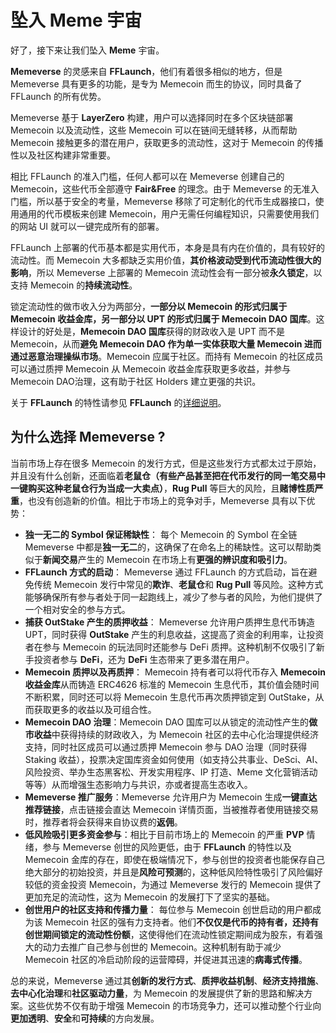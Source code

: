 # 坠入 Meme 宇宙

好了，接下来让我们坠入 **Meme** 宇宙。

**Memeverse** 的灵感来自 **FFLaunch**，他们有着很多相似的地方，但是 Memeverse 具有更多的功能，是专为 Memecoin 而生的协议，同时具备了 FFLaunch 的所有优势。

Memeverse 基于 **LayerZero** 构建，用户可以选择同时在多个区块链部署 Memecoin 以及流动性，这些 Memecoin 可以在链间无缝转移，从而帮助 Memecoin 接触更多的潜在用户，获取更多的流动性，这对于 Memecoin 的传播性以及社区构建非常重要。

相比 FFLaunch 的准入门槛，任何人都可以在 Memeverse 创建自己的 Memecoin，这些代币全部遵守 **Fair\&Free** 的理念。由于 Memeverse 的无准入门槛，所以基于安全的考量，Memeverse 移除了可定制化的代币生成器接口，使用通用的代币模板来创建 Memecoin，用户无需任何编程知识，只需要使用我们的网站 UI 就可以一键完成所有的部署。

FFLaunch 上部署的代币基本都是实用代币，本身是具有内在价值的，具有较好的流动性。而 Memecoin 大多都缺乏实用价值，**其价格波动受到代币流动性很大的影响**，所以 Memeverse 上部署的 Memecoin 流动性会有一部分被**永久锁定**，以支持 Memecoin 的**持续流动性**。

锁定流动性的做市收入分为两部分，**一部分以 Memecoin 的形式归属于 Memecoin 收益金库，另一部分以 UPT 的形式归属于 Memecoin DAO 国库**。这样设计的好处是，**Memecoin DAO 国库**获得的财政收入是 UPT 而不是 Memecoin，从而**避免 Memecoin DAO 作为单一实体获取大量 Memecoin 进而通过恶意治理操纵市场**。Memecoin 应属于社区。而持有 Memecoin 的社区成员可以通过质押 Memecoin 从 Memecoin 收益金库获取更多收益，并参与 Memecoin DAO治理，这有助于社区 Holders 建立更强的共识。

关于 **FFLaunch** 的特性请参见 **FFLaunch** 的[详细说明](https://outrun.gitbook.io/doc/v/zh/fflaunch)。

## **为什么选择 Memeverse ?**

当前市场上存在很多 Memecoin 的发行方式，但是这些发行方式都太过于原始，并且没有什么创新，还面临着**老鼠仓（有些产品甚至把在代币发行的同一笔交易中一键购买这种老鼠仓行为当成一大卖点）**，**Rug Pull** 等巨大的风险，且**赌博性质严重**，也没有创造新的价值。相比于市场上的竞争对手，Memeverse 具有以下优势：

* **独一无二的 Symbol 保证稀缺性**： 每个 Memecoin 的 Symbol 在全链 Memeverse 中都是**独一无二**的，这确保了在命名上的稀缺性。这可以帮助类似于**新闻交易**产生的 Memecoin 在市场上有**更强的辨识度和吸引力**。
* **FFLaunch 方式的启动**： Memeverse 通过 FFLaunch 的方式启动，旨在避免传统 Memecoin 发行中常见的**欺诈**、**老鼠仓**和 **Rug Pull** 等风险。这种方式能够确保所有参与者处于同一起跑线上，减少了参与者的风险，为他们提供了一个相对安全的参与方式。
* **捕获 OutStake 产生的质押收益**： Memeverse 允许用户质押生息代币铸造 UPT，同时获得 **OutStake** 产生的利息收益，这提高了资金的利用率，让投资者在参与 Memecoin 的玩法同时还能参与 DeFi 质押。这种机制不仅吸引了新手投资者参与 **DeFi**，还为 **DeFi** 生态带来了更多潜在用户。
* **Memecoin 质押以及再质押**： Memecoin 持有者可以将代币存入 **Memecoin 收益金库**从而铸造 ERC4626 标准的 Memecoin 生息代币，其价值会随时间不断积累，同时还可以将 Memecoin 生息代币再次质押锁定到 OutStake，从而获取更多的收益以及可组合性。
* **Memecoin DAO 治理**：Memecoin DAO 国库可以从锁定的流动性产生的**做市收益**中获得持续的财政收入，为 Memecoin 社区的去中心化治理提供经济支持，同时社区成员可以通过质押 Memecoin 参与 DAO 治理（同时获得 Staking 收益），投票决定国库资金如何使用（如支持公共事业、DeSci、AI、风险投资、举办生态黑客松、开发实用程序、IP 打造、Meme 文化营销活动等等）从而增强生态影响力与共识，亦或者提高生态收入。
* **Memeverse 推广服务**：Memeverse 允许用户为 Memecoin 生成**一键直达推荐链接**，点击链接会直达 Memecoin 详情页面，当被推荐者使用链接交易时，推荐者将会获得来自协议费的**返佣**。
* **低风险吸引更多资金参与**：相比于目前市场上的 Memecoin 的严重 **PVP** 情绪，参与 Memeverse 创世的风险更低，由于 **FFLaunch** 的特性以及 Memecoin 金库的存在，即使在极端情况下，参与创世的投资者也能保存自己绝大部分的初始投资，并且是**风险可预测**的，这种低风险特性吸引了风险偏好较低的资金投资 Memecoin，为通过 Memeverse 发行的 Memecoin 提供了更加充足的流动性，这为 Memecoin 的发展打下了坚实的基础。
* **创世用户的社区支持和传播力量**： 每位参与 Memecoin 创世启动的用户都成为该 Memecoin 社区的强有力支持者。他们**不仅仅是代币的持有者，还持有创世期间锁定的流动性份额**，这使得他们在流动性锁定期间成为股东，有着强大的动力去推广自己参与创世的 Memecoin。这种机制有助于减少 Memecoin 社区的冷启动阶段的运营障碍，并促进其迅速的**病毒式传播**。

总的来说，Memeverse 通过其**创新的发行方式**、**质押收益机制**、**经济支持措施**、**去中心化治理**和**社区驱动力量**，为 Memecoin 的发展提供了新的思路和解决方案。这些优势不仅有助于增强 Memecoin 的市场竞争力，还可以推动整个行业向**更加透明**、**安全**和**可持续**的方向发展。
